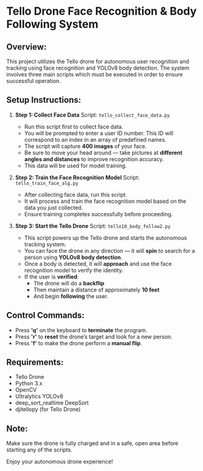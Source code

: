 Tello Drone Face Recognition & Body Following System
====================================================

Overview:
---------
This project utilizes the Tello drone for autonomous user recognition and tracking using face recognition and YOLOv8 body detection. The system involves three main scripts which must be executed in order to ensure successful operation.

Setup Instructions:
-------------------

1. **Step 1: Collect Face Data**
   Script: `tello_collect_face_data.py`

   - Run this script first to collect face data.
   - You will be prompted to enter a user ID number. This ID will correspond to an index in an array of predefined names.
   - The script will capture **400 images** of your face.
   - Be sure to move your head around — take pictures at **different angles and distances** to improve recognition accuracy.
   - This data will be used for model training.

2. **Step 2: Train the Face Recognition Model**
   Script: `tello_train_face_alg.py`

   - After collecting face data, run this script.
   - It will process and train the face recognition model based on the data you just collected.
   - Ensure training completes successfully before proceeding.

3. **Step 3: Start the Tello Drone**
   Script: `tello10_body_follow2.py`

   - This script powers up the Tello drone and starts the autonomous tracking system.
   - You can face the drone in any direction — it will **spin** to search for a person using **YOLOv8 body detection**.
   - Once a body is detected, it will **approach** and use the face recognition model to verify the identity.
   - If the user is **verified**:
     - The drone will do a **backflip**
     - Then maintain a distance of approximately **10 feet**
     - And begin **following** the user.

Control Commands:
-----------------
- Press **'q'** on the keyboard to **terminate** the program.
- Press **'r'** to **reset** the drone’s target and look for a new person.
- Press **'f'** to make the drone perform a **manual flip**.

Requirements:
-------------
- Tello Drone
- Python 3.x
- OpenCV
- Ultralytics YOLOv8
- deep_sort_realtime DeepSort
- djitellopy (for Tello Drone)


Note:
-----
Make sure the drone is fully charged and in a safe, open area before starting any of the scripts.

Enjoy your autonomous drone experience!
